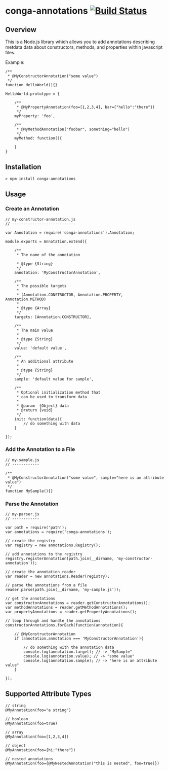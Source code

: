 # conga-annotations [![Build Status](https://secure.travis-ci.org/congajs/conga-annotations.png)](http://travis-ci.org/congajs/conga-annotations)

## Overview

This is a Node.js library which allows you to add annotations describing metdata data
about constructors, methods, and properties within javascript files.

Example:


    /**
     * @MyConstructorAnnotation("some value")
     */
    function HelloWorld(){}

    HelloWorld.prototype = {
        
        /**
         * @MyPropertyAnnotation(foo=[1,2,3,4], bar={"hello":"there"})
         */
        myProperty: 'foo',

        /**
         * @MyMethodAnnotation("foobar", something="hello")
         */
        myMethod: function(){

        }
    }


## Installation

    > npm install conga-annotations

## Usage

### Create an Annotation

    // my-constructor-annotation.js
    // ----------------------------

    var Annotation = require('conga-annotations').Annotation;

    module.exports = Annotation.extend({

        /**
         * The name of the annotation

         * @type {String}
         */
        annotation: 'MyConstructorAnnotation',

        /**
         * The possible targets
         *
         * (Annotation.CONSTRUCTOR, Annotation.PROPERTY, Annotation.METHOD)
         *
         * @type {Array}
         */
        targets: [Annotation.CONSTRUCTOR],

        /**
         * The main value
         *
         * @type {String}
         */
        value: 'default value',

        /**
         * An additional attribute
         *
         * @type {String}
         */
        sample: 'default value for sample',
        
        /**
         * Optional initialization method that
         * can be used to transform data
         *
         * @param  {Object} data
         * @return {void}
         */
        init: function(data){
            // do something with data
        }
        
    });


### Add the Annotation to a File

    // my-sample.js
    // ------------

    /**
     * @MyConstructorAnnotation("some value", sample="here is an attribute value")
     */
    function MySample(){}

### Parse the Annotation

    // my-parser.js
    // ------------

    var path = require('path');
    var annotations = require('conga-annotations');

    // create the registry
    var registry = new annotations.Registry();

    // add annotations to the registry
    registry.registerAnnotation(path.join(__dirname, 'my-constructor-annotation'));

    // create the annotation reader
    var reader = new annotations.Reader(registry);

    // parse the annotations from a file
    reader.parse(path.join(__dirname, 'my-sample.js'));

    // get the annotations
    var constructorAnnotations = reader.getConstructorAnnotations();
    var methodAnnotations = reader.getMethodAnnotations();
    var propertyAnnotations = reader.getPropertyAnnotations();

    // loop through and handle the annotations
    constructorAnnotations.forEach(function(annotation){

        // @MyConstructorAnnotation
        if (annotation.annotation === 'MyConstructorAnnotation'){

            // do something with the annotation data
            console.log(annotation.target); // -> "MySample"
            console.log(annotation.value); // -> "some value"
            console.log(annotation.sample); // -> "here is an attribute value"
        }

    });

## Supported Attribute Types

    // string
    @MyAnnotation(foo="a string")

    // boolean
    @MyAnnotation(foo=true)

    // array
    @MyAnnotation(foo=[1,2,3,4])

    // object
    @MyAnnotation(foo={hi:"there"})

    // nested annotations
    @MyAnnotation(foo={@MyNestedAnnotation("this is nested", foo=true)})


